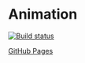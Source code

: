 # Animation

[![Build status](https://ci.appveyor.com/api/projects/status/fi6ltriddpb37794?svg=true)](https://ci.appveyor.com/project/AnnVasilyeva/animation)

[GitHub Pages](https://annvasilyeva.github.io/Animation/)